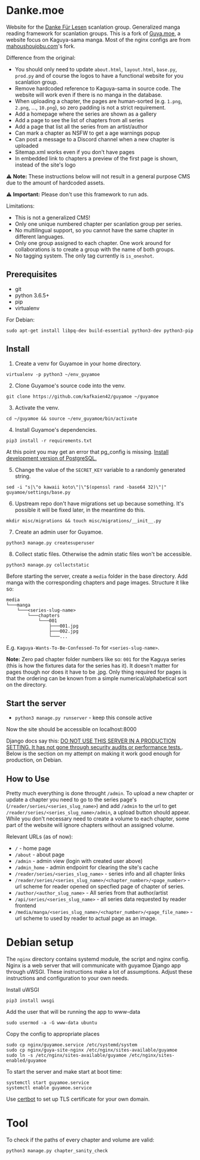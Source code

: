 # Danke.moe
Website for the [Danke Für Lesen](https://danke.moe) scanlation group.
Generalized manga reading framework for scanlation groups. This is a fork of [Guya.moe](https://github.com/appu1232/guyamoe), a website focus on Kaguya-sama manga. Most of the nginx configs are from [mahoushoujobu.com](https://github.com/milleniumbug/guyamoe)'s fork.

Difference from the original:
 - You should only need to update `about.html`, `layout.html`, `base.py`, `prod.py` and of course the logos to have a functional website for you scanlation group.
 - Remove hardcoded reference to Kaguya-sama in source code. The website will work even if there is no manga in the database.
 - When uploading a chapter, the pages are human-sorted (e.g. `1.png`, `2.png`, ..., `10.png`), so zero padding is not a strict requirement.
 - Add a homepage where the series are shown as a gallery
 - Add a page to see the list of chapters from all series
 - Add a page that list all the series from an artist/author
 - Can mark a chapter as NSFW to get a age warnings popup
 - Can post a message to a Discord channel when a new chapter is uploaded
 - Sitemap.xml works even if you don't have pages
 - In embedded link to chapters a preview of the first page is shown, instead of the site's logo


⚠ **Note:** These instructions below will not result in a general purpose CMS due to the amount of hardcoded assets.

⚠ **Important:** Please don't use this framework to run ads.

Limitations:
 - This is not a generalized CMS!
 - Only one unique numbered chapter per scanlation group per series.
 - No multilingual support, so you cannot have the same chapter in different languages.
 - Only one group assigned to each chapter. One work around for collaborations is to create a group with the name of both groups.
 - No tagging system. The only tag currently is `is_oneshot`.

## Prerequisites 
- git
- python 3.6.5+
- pip
- virtualenv

For Debian:
```
sudo apt-get install libpq-dev build-essential python3-dev python3-pip
```

## Install
1. Create a venv for Guyamoe in your home directory.
```
virtualenv -p python3 ~/env_guyamoe
```

2. Clone Guyamoe's source code into the venv.
```
git clone https://github.com/kafkaien42/guyamoe ~/guyamoe
```

3. Activate the venv.
```
cd ~/guyamoe && source ~/env_guyamoe/bin/activate
```

4. Install Guyamoe's dependencies.
```
pip3 install -r requirements.txt
```

At this point you may get an error that pg_config is missing. [Install development version of PostgreSQL.](https://stackoverflow.com/questions/11618898/pg-config-executable-not-found)

5. Change the value of the `SECRET_KEY` variable to a randomly generated string.
```
sed -i "s|\"o kawaii koto\"|\"$(openssl rand -base64 32)\"|" guyamoe/settings/base.py
```

6. Upstream repo don't have migrations set up because something. It's possible it will be fixed later, in the meantime do this.
```
mkdir misc/migrations && touch misc/migrations/__init__.py
```

7. Create an admin user for Guyamoe.
```
python3 manage.py createsuperuser
```

8. Collect static files. Otherwise the admin static files won't be accessible.
```
python3 manage.py collectstatic
```

Before starting the server, create a `media` folder in the base directory. Add manga with the corresponding chapters and page images. Structure it like so:
```
media
└───manga
    └───<series-slug-name>
        └───chapters
        	└───001
            	├───001.jpg
            	├───002.jpg
           		└───...
```
E.g. `Kaguya-Wants-To-Be-Confessed-To` for `<series-slug-name>`. 

**Note:** Zero pad chapter folder numbers like so: `001` for the Kaguya series (this is how the fixtures data for the series has it). It doesn't matter for pages though nor does it have to be .jpg. Only thing required for pages is that the ordering can be known from a simple numerical/alphabetical sort on the directory.

## Start the server
-  `python3 manage.py runserver` - keep this console active

Now the site should be accessible on localhost:8000

Django docs say this: [DO NOT USE THIS SERVER IN A PRODUCTION SETTING. It has not gone through security audits or performance tests.](https://docs.djangoproject.com/en/3.1/ref/django-admin/). Below is the section on my attempt on making it work good enough for production, on Debian.

## How to Use

Pretty much everything is done throught `/admin`.  To upload a new chapter or update a chapter you need to go to the series page's (`/reader/series/<series_slug_name>`) and add `/admin` to the url to get `/reader/series/<series_slug_name>/admin`, a upload button should appear. While you don't necessary need to create a volume to each chapter, some part of the website will ignore chapters without an assigned volume. 

Relevant URLs (as of now): 

- `/` - home page
- `/about` - about page
- `/admin` - admin view (login with created user above)
- `/admin_home` - admin endpoint for clearing the site's cache
- `/reader/series/<series_slug_name>` - series info and all chapter links
- `/reader/series/<series_slug_name>/<chapter_number>/<page_number>` - url scheme for reader opened on specfied page of chapter of series.
- `/author/<author_slug_name>` - All series from that author/artist
- `/api/series/<series_slug_name>` - all series data requested by reader frontend
- `/media/manga/<series_slug_name>/<chapter_number>/<page_file_name>` - url scheme to used by reader to actual page as an image.

# Debian setup

The `nginx` directory contains systemd module, the script and nginx config. Nginx is a web server that will communicate with guyamoe Django app through uWSGI.
These instructions make a lot of assumptions. Adjust these instructions and configuration to your own needs.

Install uWSGI

```
pip3 install uwsgi
```

Add the user that will be running the app to www-data

```
sudo usermod -a -G www-data ubuntu
```

Copy the config to appropriate places

```
sudo cp nginx/guyamoe.service /etc/systemd/system
sudo cp nginx/guya-site-nginx /etc/nginx/sites-available/guyamoe
sudo ln -s /etc/nginx/sites-available/guyamoe /etc/nginx/sites-enabled/guyamoe
```

To start the server and make start at boot time:
```
systemctl start guyamoe.service
systemctl enable guyamoe.service
```

Use [certbot](https://certbot.eff.org/) to set up TLS certificate for your own domain.

# Tool
To check if the paths of every chapter and volume are valid:
```
python3 manage.py chapter_sanity_check
```
